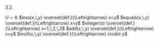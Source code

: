 
3.2.

$U=\mathbb{R}$
$less(x,\,y) \overset{def.}{\Leftrightarrow} x<y$
$equals(x,\,y) \overset{def.}{\Leftrightarrow} x=y$
$integer(x) \overset{def.}{\Leftrightarrow} x=1,\,2,\,3$
$add(x,\,y) \overset{def.}{\Leftrightarrow} x+y$
$mult(x,\,y) \overset{def.}{\Leftrightarrow} x\cdot y$


